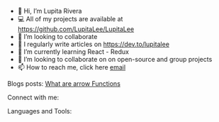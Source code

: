 - 👋 Hi, I’m Lupita Rivera
- 💻 All of my projects are available at https://github.com/LupitaLee/LupitaLee
- 👯 I’m looking to collaborate 
- 📝 I regularly write articles on https://dev.to/lupitalee
- 🌱 I’m currently learning React - Redux
- 💞️ I’m looking to collaborate on on open-source and group projects
- 📫 How to reach me, click here [email](mailto:lupitarivera8899@gmail.com)


Blogs posts:
 [What are arrow Functions](https://dev.to/lupitalee/what-are-arrow-functions-15me)


Connect with me:

Languages and Tools:

<!---
LupitaLee/LupitaLee is a ✨ special ✨ repository because its `README.md` (this file) appears on your GitHub profile.
You can click the Preview link to take a look at your changes.
--->
